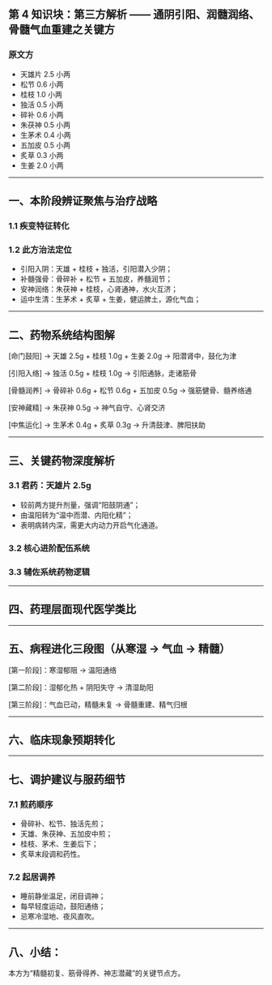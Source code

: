 ## 第 4 知识块：第三方解析 —— 通阴引阳、润髓润络、骨髓气血重建之关键方

### 原文方

- 天雄片 2.5 小两
- 松节 0.6 小两
- 桂枝 1.0 小两
- 独活 0.5 小两
- 碎补 0.6 小两
- 朱茯神 0.5 小两
- 生茅术 0.4 小两
- 五加皮 0.5 小两
- 炙草 0.3 小两
- 生姜 2.0 小两

---

## 一、本阶段辨证聚焦与治疗战略

### 1.1 疾变特征转化

### 1.2 此方治法定位

- 引阳入阴：天雄 + 桂枝 + 独活，引阳潜入少阴；
- 补髓强骨：骨碎补 + 松节 + 五加皮，养髓润节；
- 安神润络：朱茯神 + 桂枝，心肾通神，水火互济；
- 运中生清：生茅术 + 炙草 + 生姜，健运脾土，源化气血；

---

## 二、药物系统结构图解

\[命门鼓阳] → 天雄 2.5g + 桂枝 1.0g + 生姜 2.0g → 阳潜肾中，鼓化为津

\[引阳入络] → 独活 0.5g + 桂枝 1.0g → 引阳通脉，走诸筋骨

\[骨髓润养] → 骨碎补 0.6g + 松节 0.6g + 五加皮 0.5g → 强筋健骨、髓养络通

\[安神藏精] → 朱茯神 0.5g → 神气自守、心肾交济

\[中焦运化] → 生茅术 0.4g + 炙草 0.3g → 升清鼓津、脾阳扶助

---

## 三、关键药物深度解析

### 3.1 君药：天雄片 2.5g

- 较前两方提升剂量，强调“阳鼓阴通”；
- 由温阳转为“温中而潜、内阳化精”；
- 表明病转内深，需更大内动力开启气化通道。

### 3.2 核心进阶配伍系统

### 3.3 辅佐系统药物逻辑

---

## 四、药理层面现代医学类比

---

## 五、病程进化三段图（从寒湿 → 气血 → 精髓）

\[第一阶段]：寒湿郁阻 → 温阳通络

\[第二阶段]：湿郁化热 + 阴阳失守 → 清湿助阳

\[第三阶段]：气血已动，精髓未复 → 骨髓重建、精气归根

---

## 六、临床现象预期转化

---

## 七、调护建议与服药细节

### 7.1 煎药顺序

- 骨碎补、松节、独活先煎；
- 天雄、朱茯神、五加皮中煎；
- 桂枝、茅术、生姜后下；
- 炙草末段调和药性。

### 7.2 起居调养

- 睡前静坐温足，闭目调神；
- 每早轻度运动，鼓阳通络；
- 忌寒冷湿地、夜风直吹。

---

## 八、小结：

本方为“精髓初复、筋骨得养、神志潜藏”的关键节点方。
